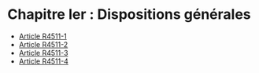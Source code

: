 # Chapitre Ier : Dispositions générales

* [Article R4511-1](./LEGIARTI000018529829.md)
* [Article R4511-2](./LEGIARTI000018529827.md)
* [Article R4511-3](./LEGIARTI000018529825.md)
* [Article R4511-4](./LEGIARTI000018529823.md)
